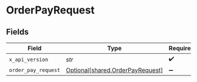 # OrderPayRequest


## Fields

| Field                                                                      | Type                                                                       | Required                                                                   | Description                                                                |
| -------------------------------------------------------------------------- | -------------------------------------------------------------------------- | -------------------------------------------------------------------------- | -------------------------------------------------------------------------- |
| `x_api_version`                                                            | *str*                                                                      | :heavy_check_mark:                                                         | N/A                                                                        |
| `order_pay_request`                                                        | [Optional[shared.OrderPayRequest]](../../models/shared/orderpayrequest.md) | :heavy_minus_sign:                                                         | N/A                                                                        |